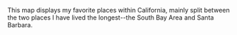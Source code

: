 This map displays my favorite places within California, mainly split between the two places I have lived the longest--the South Bay Area and Santa Barbara.
